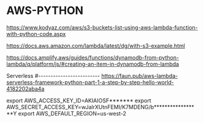 # AWS-PYTHON

https://www.kodyaz.com/aws/s3-buckets-list-using-aws-lambda-function-with-python-code.aspx

https://docs.aws.amazon.com/lambda/latest/dg/with-s3-example.html

https://docs.amplify.aws/guides/functions/dynamodb-from-python-lambda/q/platform/js/#creating-an-item-in-dynamodb-from-lambda





Serverless
#-------------------------
https://faun.pub/aws-lambda-serverless-framework-python-part-1-a-step-by-step-hello-world-4182202aba4a

export AWS_ACCESS_KEY_ID=AKIAIOSF*******
export AWS_SECRET_ACCESS_KEY=wJalrXUtnFEMI/K7MDENG/b*****************Y
export AWS_DEFAULT_REGION=us-west-2